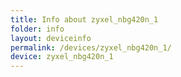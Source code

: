 ```yaml
---
title: Info about zyxel_nbg420n_1
folder: info
layout: deviceinfo
permalink: /devices/zyxel_nbg420n_1/
device: zyxel_nbg420n_1
---
```

